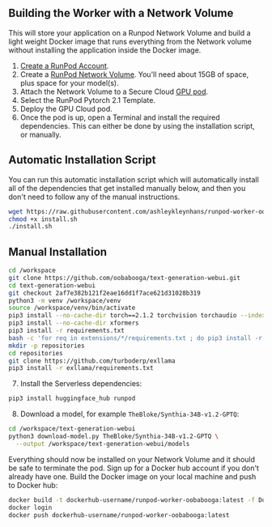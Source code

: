 ## Building the Worker with a Network Volume

This will store your application on a Runpod Network Volume and
build a light weight Docker image that runs everything
from the Network volume without installing the application
inside the Docker image.

1. [Create a RunPod Account](https://runpod.io?ref=2xxro4sy).
2. Create a [RunPod Network Volume](https://www.runpod.io/console/user/storage). You'll need about 15GB of space, plus space for your model(s).
3. Attach the Network Volume to a Secure Cloud [GPU pod](https://www.runpod.io/console/gpu-secure-cloud).
4. Select the RunPod Pytorch 2.1 Template.
5. Deploy the GPU Cloud pod.
6. Once the pod is up, open a Terminal and install the required
   dependencies. This can either be done by using the installation
   script, or manually.

## Automatic Installation Script

You can run this automatic installation script which will
automatically install all of the dependencies that get installed
manually below, and then you don't need to follow any of the
manual instructions.

```bash
wget https://raw.githubusercontent.com/ashleykleynhans/runpod-worker-oobabooga/main/scripts/install.sh
chmod +x install.sh
./install.sh
```

## Manual Installation

```bash
cd /workspace
git clone https://github.com/oobabooga/text-generation-webui.git
cd text-generation-webui
git checkout 2af7e382b121f2eae16dd1f7ace621d31028b319
python3 -m venv /workspace/venv
source /workspace/venv/bin/activate
pip3 install --no-cache-dir torch==2.1.2 torchvision torchaudio --index-url https://download.pytorch.org/whl/cu121
pip3 install --no-cache-dir xformers
pip3 install -r requirements.txt
bash -c 'for req in extensions/*/requirements.txt ; do pip3 install -r "$req" ; done'
mkdir -p repositories
cd repositories
git clone https://github.com/turboderp/exllama
pip3 install -r exllama/requirements.txt
```
7. Install the Serverless dependencies:
```bash
pip3 install huggingface_hub runpod
```
8. Download a model, for example `TheBloke/Synthia-34B-v1.2-GPTQ`:
```bash
cd /workspace/text-generation-webui
python3 download-model.py TheBloke/Synthia-34B-v1.2-GPTQ \
  --output /workspace/text-generation-webui/models
```
Everything should now be installed on your Network Volume and it
   should be safe to terminate the pod.
Sign up for a Docker hub account if you don't already have one.
Build the Docker image on your local machine and push to Docker hub:
```bash
docker build -t dockerhub-username/runpod-worker-oobabooga:latest -f Dockerfile.Network_Volume .
docker login
docker push dockerhub-username/runpod-worker-oobabooga:latest
```
